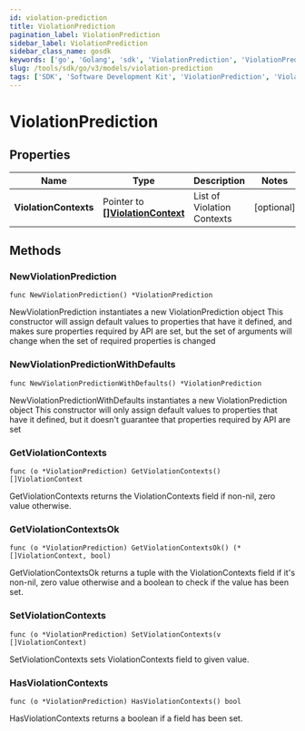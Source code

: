 ```yaml
---
id: violation-prediction
title: ViolationPrediction
pagination_label: ViolationPrediction
sidebar_label: ViolationPrediction
sidebar_class_name: gosdk
keywords: ['go', 'Golang', 'sdk', 'ViolationPrediction', 'ViolationPrediction'] 
slug: /tools/sdk/go/v3/models/violation-prediction
tags: ['SDK', 'Software Development Kit', 'ViolationPrediction', 'ViolationPrediction']
---
```


# ViolationPrediction

## Properties

Name | Type | Description | Notes
------------ | ------------- | ------------- | -------------
**ViolationContexts** | Pointer to [**[]ViolationContext**](violation-context) | List of Violation Contexts | [optional] 

## Methods

### NewViolationPrediction

`func NewViolationPrediction() *ViolationPrediction`

NewViolationPrediction instantiates a new ViolationPrediction object
This constructor will assign default values to properties that have it defined,
and makes sure properties required by API are set, but the set of arguments
will change when the set of required properties is changed

### NewViolationPredictionWithDefaults

`func NewViolationPredictionWithDefaults() *ViolationPrediction`

NewViolationPredictionWithDefaults instantiates a new ViolationPrediction object
This constructor will only assign default values to properties that have it defined,
but it doesn't guarantee that properties required by API are set

### GetViolationContexts

`func (o *ViolationPrediction) GetViolationContexts() []ViolationContext`

GetViolationContexts returns the ViolationContexts field if non-nil, zero value otherwise.

### GetViolationContextsOk

`func (o *ViolationPrediction) GetViolationContextsOk() (*[]ViolationContext, bool)`

GetViolationContextsOk returns a tuple with the ViolationContexts field if it's non-nil, zero value otherwise
and a boolean to check if the value has been set.

### SetViolationContexts

`func (o *ViolationPrediction) SetViolationContexts(v []ViolationContext)`

SetViolationContexts sets ViolationContexts field to given value.

### HasViolationContexts

`func (o *ViolationPrediction) HasViolationContexts() bool`

HasViolationContexts returns a boolean if a field has been set.


